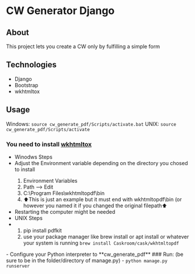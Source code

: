 # CW Generator Django

##  About
This project lets you create a CW only by fulfilling a simple form


##  Technologies
- Django
- Bootstrap
- wkhtmltox

##  Usage
Windows: <code>source cw_generate_pdf/Scripts/activate.bat</code>
UNIX: <code>source cw_generate_pdf/Scripts/activate</code>

### You need to install [**wkhtmltox**](https://wkhtmltopdf.org/downloads.html)
<ul>
  <li>Winodws Steps</li>
  <li>Adjust the Environment variable depending on the directory you chosed to install</li>
    <ol>
      <li>Environment Variables</li>
      <li>Path --> Edit</li>
      <li>C:\Program Files\wkhtmltopdf\bin</li>
      <li>⬆️This is just an example but it must end with wkhtmltopdf\bin (or however you named it if you changed the original filepath⬆️</li>
    </ol>
  <li>Restarting the computer might be needed</li>
    <li>UNIX Steps</li>
  <li>
    <ol>
      <li>pip install pdfkit</li>
      <li>use your package manager like brew install or apt install or whatever your system is running <code>brew install Caskroom/cask/wkhtmltopdf</code></li>
    </ol>
  </li>
</ul>
- Configure your Python interpreter to **cw_generate_pdf**
### Run: (be sure to be in the folder/directory of manage.py) 
- <code>python manage.py runserver</code>

